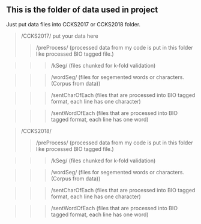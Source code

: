 ## This is the folder of data used in project

Just put data files into CCKS2017 or CCKS2018 folder.

>  /CCKS2017/ put your data here
> > /preProcess/        (processed data from my code is put in this folder like processed BIO tagged file.)


> > > /kSeg/            (files chunked for k-fold validation)


> > > /wordSeg/         (files for segemented words or characters. (Corpus from data))


> > > /sentCharOfEach   (files that are processed into BIO tagged format, each line has one character)


> > > /sentWordOfEach   (files that are processed into BIO tagged format, each line has one word)

> /CCKS2018/
> > /preProcess/        (processed data from my code is put in this folder like processed BIO tagged file.)


> > > /kSeg/            (files chunked for k-fold validation)


> > > /wordSeg/         (files for segemented words or characters. (Corpus from data))


> > > /sentCharOfEach   (files that are processed into BIO tagged format, each line has one character)


> > > /sentWordOfEach   (files that are processed into BIO tagged format, each line has one word)
